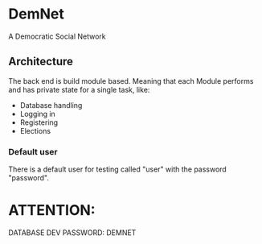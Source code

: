 # DemNet
A Democratic Social Network

## Architecture
The back end is build
module based.
Meaning that each Module
performs and has private
state for a single task,
like:
- Database handling
- Logging in
- Registering
- Elections

### Default user
There is a default user for testing called "user" with
the password "password".


# ATTENTION:
DATABASE DEV PASSWORD: DEMNET

